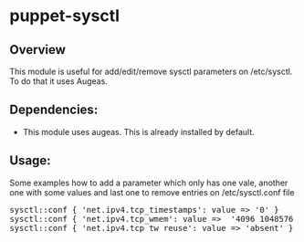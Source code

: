 puppet-sysctl
=============

Overview
--------

This module is useful for add/edit/remove sysctl parameters on /etc/sysctl. To do that it uses Augeas.

Dependencies:
------------

- This module uses augeas. This is already installed by default.

Usage:
-----

Some examples how to add a parameter which only has one vale, another one with some values and last one to remove entries on /etc/sysctl.conf file

<pre>
sysctl::conf { 'net.ipv4.tcp_timestamps': value => '0' }
sysctl::conf { 'net.ipv4.tcp_wmem': value =>  '4096 1048576 8388608' }
sysctl::conf { 'net.ipv4.tcp_tw_reuse': value => 'absent' }
</pre>
